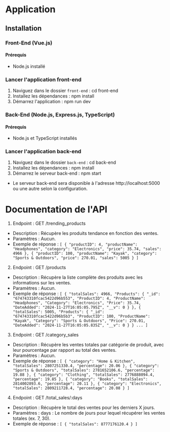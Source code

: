 # Application

## Installation
### Front-End (Vue.js)

#### Prérequis
- Node.js installé

### Lancer l'application front-end
1. Naviguez dans le dossier `front-end` :
    cd front-end
2. Installez les dépendances :
   npm install
3. Démarrez l'application :
   npm run dev
   
### Back-End (Node.js, Express.js, TypeScript)
#### Prérequis
- Node.js et TypeScript installés

### Lancer l'application back-end
1. Naviguez dans le dossier `back-end` :
   cd back-end
2. Installez les dépendances :
   npm install
3. Démarrez le serveur back-end :
   npm start
* Le serveur back-end sera disponible à l'adresse http://localhost:5000 ou une autre selon la configuration.

# Documentation de l'API
1. Endpoint : GET /trending_products
* Description : Récupère les produits tendance en fonction des ventes.
* Paramètres : Aucun.
* Exemple de réponse :
  `[
  {
    "productID": 4,
    "productName": "Headphones",
    "category": "Electronics",
    "price": 35.74,
    "sales": 4966
  },
  {
    "productID": 100,
    "productName": "Kayak",
    "category": "Sports & Outdoors",
    "price": 270.01,
    "sales": 5005
  }
] `
2. Endpoint : GET /products
* Description : Récupère la liste complète des produits avec les informations sur les ventes.
* Paramètres : Aucun.
* Exemple de réponse :
`[
  {
    "totalSales": 4966,
    "Products": {
      "_id": "674743310fcac5422d96b553",
      "ProductID": 4,
      "ProductName": "Headphones",
      "Category": "Electronics",
      "Price": 35.74,
      "DateAdded": "2024-11-27T16:05:05.795Z",
      "__v": 0
    }
  },
  {
    "totalSales": 5005,
    "Products": {
      "_id": "674743310fcac5422d96b5b3",
      "ProductID": 100,
      "ProductName": "Kayak",
      "Category": "Sports & Outdoors",
      "Price": 270.01,
      "DateAdded": "2024-11-27T16:05:05.835Z",
      "__v": 0
    }
  }
 ... ]`
3. Endpoint : GET /category_sales
* Description : Récupère les ventes totales par catégorie de produit, avec leur pourcentage par rapport au total des ventes.
* Paramètres : Aucun.
* Exemple de réponse :
` [
  {
    "category": "Home & Kitchen",
    "totalSales": 2807251330.4,
    "percentage": 20.06
  },
  {
    "category": "Sports & Outdoors",
    "totalSales": 2781652106.6,
    "percentage": 19.88
  },
  {
    "category": "Clothing",
    "totalSales": 2776888094.4,
    "percentage": 19.85
  },
  {
    "category": "Books",
    "totalSales": 2814002893.6,
    "percentage": 20.11
  },
  {
    "category": "Electronics",
    "totalSales": 2809211728.4,
    "percentage": 20.08
  }
] `
4. Endpoint : GET /total_sales/:days
  * Description : Récupère le total des ventes pour les derniers X jours.
  * Paramètres :
    days : Le nombre de jours pour lequel récupérer les ventes totales (ex. 7, 30).
  * Exemple de réponse :
  `[
  {
    "totalSales": 8777176120.4
  }
]`











